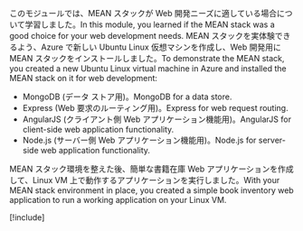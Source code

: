 <span data-ttu-id="33663-101">このモジュールでは、MEAN スタックが Web 開発ニーズに適している場合について学習しました。</span><span class="sxs-lookup"><span data-stu-id="33663-101">In this module, you learned if the MEAN stack was a good choice for your web development needs.</span></span> <span data-ttu-id="33663-102">MEAN スタックを実体験できるよう、Azure で新しい Ubuntu Linux 仮想マシンを作成し、Web 開発用に MEAN スタックをインストールしました。</span><span class="sxs-lookup"><span data-stu-id="33663-102">To demonstrate the MEAN stack, you created a new Ubuntu Linux virtual machine in Azure and installed the MEAN stack on it for web development:</span></span>

- <span data-ttu-id="33663-103">MongoDB (データ ストア用)。</span><span class="sxs-lookup"><span data-stu-id="33663-103">MongoDB for a data store.</span></span>
- <span data-ttu-id="33663-104">Express (Web 要求のルーティング用)。</span><span class="sxs-lookup"><span data-stu-id="33663-104">Express for web request routing.</span></span>
- <span data-ttu-id="33663-105">AngularJS (クライアント側 Web アプリケーション機能用)。</span><span class="sxs-lookup"><span data-stu-id="33663-105">AngularJS for client-side web application functionality.</span></span>
- <span data-ttu-id="33663-106">Node.js (サーバー側 Web アプリケーション機能用)。</span><span class="sxs-lookup"><span data-stu-id="33663-106">Node.js for server-side web application functionality.</span></span>

<span data-ttu-id="33663-107">MEAN スタック環境を整えた後、簡単な書籍在庫 Web アプリケーションを作成して、Linux VM 上で動作するアプリケーションを実行しました。</span><span class="sxs-lookup"><span data-stu-id="33663-107">With your MEAN stack environment in place, you created a simple book inventory web application to run a working application on your Linux VM.</span></span>

[!include[](../../../includes/azure-sandbox-cleanup.md)]